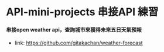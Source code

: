 # API-mini-projects 串接API 練習

#### 串接open weather api，查詢城市來獲得未來五日天氣預報
* link: <https://github.com/gitakachan/weather-forecast>
